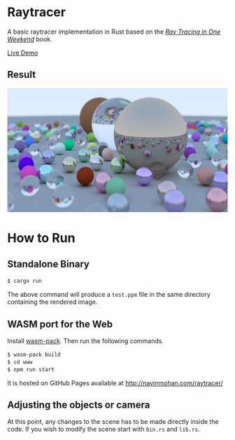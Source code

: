 # Raytracer

A basic raytracer implementation in Rust based on the [_Ray Tracing in One Weekend_](https://raytracing.github.io/books/RayTracingInOneWeekend.html) book.

[Live Demo](http://navinmohan.com/raytracer/)

## Result

![output](img/test.png)

# How to Run

## Standalone Binary

```bash
$ cargo run
```

The above command will produce a `test.ppm` file in the same directory containing the rendered image.

## WASM port for the Web

Install [wasm-pack](https://rustwasm.github.io/wasm-pack/installer/). Then run the following commands.

```bash
$ wasm-pack build
$ cd www
$ npm run start
```

It is hosted on GitHub Pages available at http://navinmohan.com/raytracer/

## Adjusting the objects or camera

At this point, any changes to the scene has to be made directly inside the code. If you wish to modify the scene start with `bin.rs` and `lib.rs`.